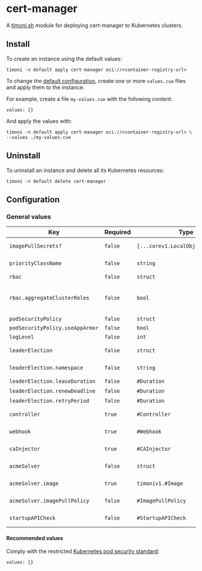 # cert-manager

A [timoni.sh](http://timoni.sh) module for deploying cert-manager to Kubernetes clusters.

## Install

To create an instance using the default values:

```shell
timoni -n default apply cert-manager oci://<container-registry-url>
```

To change the [default configuration](#configuration),
create one or more `values.cue` files and apply them to the instance.

For example, create a file `my-values.cue` with the following content:

```cue
values: {}
```

And apply the values with:

```shell
timoni -n default apply cert-manager oci://<container-registry-url> \
--values ./my-values.cue
```

## Uninstall

To uninstall an instance and delete all its Kubernetes resources:

```shell
timoni -n default delete cert-manager
```

## Configuration

### General values

| Key                          | Required        | Type                                    | Default                    | Description                                                                                                                                  |
|------------------------------|-----------------|-----------------------------------------|----------------------------|----------------------------------------------------------------------------------------------------------------------------------------------|
| `imagePullSecrets?` | `false` | `[...corev1.LocalObjectReference]` | `_\|_` | List of image pull secrets to supply to the resources being deployed |
| `priorityClassName` | `false` | `string` | `_\|_` | The name of the kubernetes priority class to apply to resources |
| `rbac` | `false` | `struct` | `_\|_` | Setup the Cluster RBAC roles and bindings |
| `rbac.aggregateClusterRoles` | `false` | `bool` | `true` | Aggregate ClusterRoles to Kubernetes default user-facing roles. Ref: https://kubernetes.io/docs/reference/access-authn-authz/rbac/#user-facing-roles |
| `podSecurityPolicy` | `false` | `struct` | `_\|_` | Pod Security Policy |
| `podSecurityPolicy.useAppArmor` | `false` | `bool` | `true` | |
| `logLevel` | `false` | `int` | `2` | Logging verbosity |
| `leaderElection` | `false` | `struct` | `struct` | Holds the required configuration for the leader election |
| `leaderElection.namespace` | `false` | `string` | `kube-system` | The namespace used to hold the leader election lease |
| `leaderElection.leaseDuration` | `false` | `#Duration` | `60s` | The duration the lease is held |
| `leaderElection.renewDeadline` | `false` | `#Duration` | `40s` | The deadline duration for renewal |
| `leaderElection.retryPeriod` | `false` | `#Duration` | `15s` | The duration for the retry period |
| `controller` | `true` | `#Controller` | `#Controller` | The configuration of the cert-manager controller |
| `webhook` | `true` | `#Webhook` | `#Webhook` | The configuration of the cert-manager webhook |
| `caInjector` | `true` | `#CAInjector` | `#CAInjector` | The configuration of the cert-manager cainjector |
| `acmeSolver` | `false` | `struct` | `struct` | The configuration for the ACME Solver container |
| `acmeSolver.image` | `true` | `timoniv1.#Image` | `_\|_` | Holds the configuration for pulling the ACME Solver container |
| `acmeSolver.imagePullPolicy` | `false` | `#ImagePullPolicy` | `PullIfNotPresent` | Instruction on how to treat pulling the container |
| `startupAPICheck` | `false` | `#StartupAPICheck` | `#StartupAPICheck` | The configuration of the cert-manager startup api check job |

#### Recommended values

Comply with the restricted [Kubernetes pod security standard](https://kubernetes.io/docs/concepts/security/pod-security-standards/):

```cue
values: {}
```
